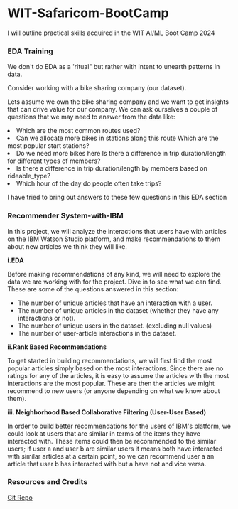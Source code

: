 # WIT-Safaricom-BootCamp
I will outline practical skills acquired in the WIT AI/ML  Boot Camp 2024

<h3>EDA Training </h3>

<p>We don't do EDA as a 'ritual" but rather with intent to unearth patterns in data.</p>
Consider working with a bike sharing company (our dataset).
<p>Lets assume we own the bike sharing company and we want to get insights that can drive value for our company. We can ask ourselves a couple of questions that we may need to answer from the data like:</p>
<p>
<li>Which are the most common routes used?</li>
<li>Can we allocate more bikes in stations along this route Which are the most popular start stations?</li>
<li>Do we need more bikes here Is there a difference in trip duration/length for different types of members?</li>
<li>Is there a difference in trip duration/length by members based on rideable_type?</li>
<li>Which hour of the day do people often take trips?</li>
</p>

<p>I have tried to bring out answers to these few questions in this EDA section</p>

<h3>Recommender System-with-IBM</h3>

<p>In this project, we will analyze the interactions that users have with articles on the IBM Watson Studio platform, and make recommendations to them about new articles we think they will like.</p>

**i.EDA**
<p>Before making recommendations of any kind, we will need to explore the data we are working with for the project. Dive in to see what we can find. These are some of the questions answered in this section:</p>
<ul>
<li>The number of unique articles that have an interaction with a user.</li>
<li>The number of unique articles in the dataset (whether they have any interactions or not).</li>
<li>The number of unique users in the dataset. (excluding null values)</li>
<li>The number of user-article interactions in the dataset.</li>
</ul>

**ii.Rank Based Recommendations**
<p>To get started in building recommendations, we will first find the most popular articles simply based on the most interactions. Since there are no ratings for any of the articles, it is easy to assume the articles with the most interactions are the most popular. These are then the articles we might recommend to new users (or anyone depending on what we know about them).</p>

**iii. Neighborhood Based Collaborative Filtering (User-User Based)**
<p>In order to build better recommendations for the users of IBM's platform, we could look at users that are similar in terms of the items they have interacted with. These items could then be recommended to the similar users; if user a and user b are similar users it means both have interacted with similar articles at a certain point, so we can recommend user a an article that user b has interacted with but a have not and vice versa.</p>


<h3>Resources and Credits</h3>
<a href='https://github.com/louisteo9/recommendations-with-IBM'>Git Repo</a>
